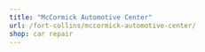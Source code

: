 ```yaml
---
title: "McCormick Automotive Center"
url: /fort-collins/mccormick-automotive-center/
shop: car repair
---
```

